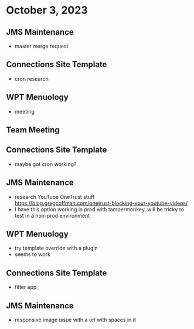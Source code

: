 # October 3, 2023

## JMS Maintenance
- master merge request

## Connections Site Template
- cron research

## WPT Menuology
- meeting

## Team Meeting

## Connections Site Template
- maybe got cron working?

## JMS Maintenance
- research YouTube OneTrust stuff
https://blog.gregcoffman.com/onetrust-blocking-your-youtube-videos/
- I have this option working in prod with tampermonkey, will be tricky to test in a non-prod environment

## WPT Menuology
- try template override with a plugin
- seems to work

## Connections Site Template
- filter app

## JMS Maintenance
- responsive image issue with a url with spaces in it
